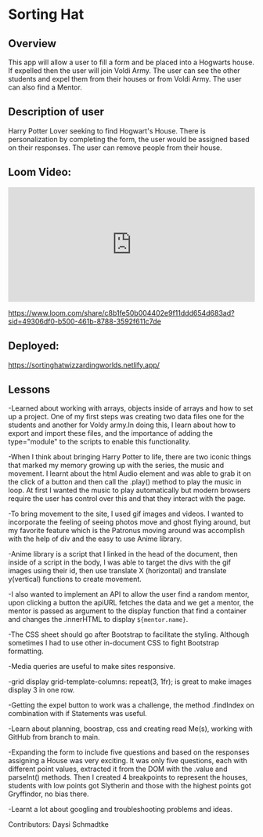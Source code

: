 # Sorting Hat

## Overview
This app will allow a user to fill a form and be placed into a Hogwarts house. If expelled then the user will join Voldi Army. The user can see the other students and expel them from their houses or from Voldi Army. The user can also find a Mentor.

## Description of user

Harry Potter Lover seeking to find Hogwart's House. There is personalization by completing the form, the user would be assigned based on their responses.
The user can remove people from their house.

## Loom Video:

<div style="position: relative; padding-bottom: 46.458333333333336%; height: 0;"><iframe src="https://www.loom.com/embed/c8b1fe50b004402e9f11ddd654d683ad?sid=1400bcd5-96ec-4504-bc66-0bd920417152" frameborder="0" webkitallowfullscreen mozallowfullscreen allowfullscreen style="position: absolute; top: 0; left: 0; width: 100%; height: 100%;"></iframe></div>

https://www.loom.com/share/c8b1fe50b004402e9f11ddd654d683ad?sid=49306df0-b500-461b-8788-3592f611c7de


## Deployed: 

https://sortinghatwizzardingworlds.netlify.app/


## Lessons
-Learned about working with arrays, objects inside of arrays and how to set up a project. One of my first steps was creating two data files one for the students and another for Voldy army.In doing this, I learn about how to export and import these files, and the importance of adding the type="module" to the scripts to enable this functionality.

-When I think about bringing Harry Potter to life, there are two iconic things that marked my memory growing up with the series, the music and movement. I learnt about the html Audio element and was able to grab it on the click of a button and then call the .play() method to play the music in loop. At first I wanted the music to play automatically but modern browsers require the user has control over this and that they interact with the page.

-To bring movement to the site, I used gif images and videos. I wanted to incorporate the feeling of seeing photos move and ghost flying around, but my favorite feature which is the Patronus moving around was accomplish with the help of div and the easy to use Anime library.

-Anime library is a script that I linked in the head of the document, then inside of a script in the body, I was able to target the divs with the gif images using their id, then use translate X (horizontal) and translate y(vertical) functions to create movement.

-I also wanted to implement an API to allow the user find a random mentor, upon clicking a button the apiURL fetches the data and we get a mentor, the mentor is passed as argument to the display function that find a container and changes the .innerHTML to display `${mentor.name}`.

-The CSS sheet should go after Bootstrap to facilitate the styling. Although sometimes I had to use other in-document CSS to fight Bootstrap formatting.

-Media queries are useful to make sites responsive.

-grid display grid-template-columns: repeat(3, 1fr); is great to make images display 3 in one row.

-Getting the expel button to work was a challenge, the method .findIndex on combination with if Statements was useful.

-Learn about planning, boostrap, css and creating read Me(s), working with GitHub from branch to main.

-Expanding the form to include five questions and based on the responses assigning a House was very exciting. It was only five questions, each with different point values, extracted it from the DOM with the .value and parseInt() methods. Then I created 4 breakpoints to represent the houses, students with low points got Slytherin and those with the highest points got Gryffindor, no bias there.

-Learnt a lot about googling and troubleshooting problems and ideas.



Contributors:
Daysi Schmadtke


